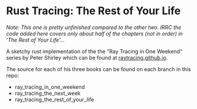 # Rust Tracing: The Rest of Your Life

_Note: This one is pretty unfinished compared to the other two. IRRC the code added here covers only about half of the chapters (not in order) in 'The Rest of Your Life'..._

A sketchy rust implementation of the the "Ray Tracing in One Weekend" series by Peter Shirley which can be found at [raytracing.github.io](https://raytracing.github.io/).

The source for each of his three books can be found on each branch in this repo:

- ray_tracing_in_one_weekend
- ray_tracing_the_next_week
- ray_tracing_the_rest_of_your_life

